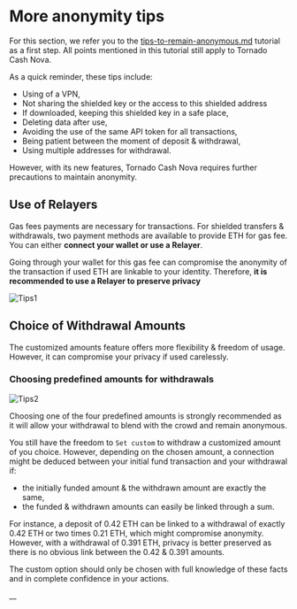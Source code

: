 # More anonymity tips

For this section, we refer you to the [tips-to-remain-anonymous.md](../general/tips-to-remain-anonymous.md "mention") tutorial as a first step. All points mentioned in this tutorial still apply to Tornado Cash Nova.

As a quick reminder, these tips include:

* Using of a VPN,
* Not sharing the shielded key or the access to this shielded address
* If downloaded, keeping this shielded key in a safe place,
* Deleting data after use,
* Avoiding the use of the same API token for all transactions,
* Being patient between the moment of deposit & withdrawal,
* Using multiple addresses for withdrawal.

However, with its new features, Tornado Cash Nova requires further precautions to maintain anonymity.

## Use of Relayers <a href="#use-of-relayers" id="use-of-relayers"></a>

Gas fees payments are necessary for transactions. For shielded transfers & withdrawals, two payment methods are available to provide ETH for gas fee. You can either **connect your wallet or use a Relayer**.

Going through your wallet for this gas fee can compromise the anonymity of the transaction if used ETH are linkable to your identity. Therefore, **it is recommended to use a Relayer to preserve privacy**

![Tips1](https://i.imgur.com/PsZ89Ym.png)

## Choice of Withdrawal Amounts <a href="#choice-of-withdrawal-amounts" id="choice-of-withdrawal-amounts"></a>

The customized amounts feature offers more flexibility & freedom of usage. However, it can compromise your privacy if used carelessly.

### Choosing predefined amounts for withdrawals <a href="#choosing-predefined-amounts-for-withdrawals" id="choosing-predefined-amounts-for-withdrawals"></a>

![Tips2](https://i.imgur.com/dKYvNQT.png)

Choosing one of the four predefined amounts is strongly recommended as it will allow your withdrawal to blend with the crowd and remain anonymous.

You still have the freedom to `Set custom` to withdraw a customized amount of you choice. However, depending on the chosen amount, a connection might be deduced between your initial fund transaction and your withdrawal if:

* the initially funded amount & the withdrawn amount are exactly the same,
* the funded & withdrawn amounts can easily be linked through a sum.

For instance, a deposit of 0.42 ETH can be linked to a withdrawal of exactly 0.42 ETH or two times 0.21 ETH, which might compromise anonymity. However, with a withdrawal of 0.391 ETH, privacy is better preserved as there is no obvious link between the 0.42 & 0.391 amounts.

The custom option should only be chosen with full knowledge of these facts and in complete confidence in your actions.

__
